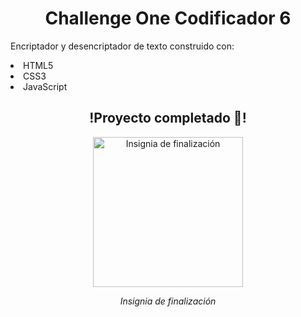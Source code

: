 <h1 align="center">Challenge One Codificador 6</h1>
<p align="left">Encriptador y desencriptador de texto construido con:</p>
<li align="left">HTML5</li>
<li align="left">CSS3</li>
<li align="left">JavaScript</li>
<h2 align="center">!Proyecto completado 🍾!</h2>
<div align="center">
  <img src="https://github.com/danielGarita-MX/encryptor-decryptor-text/assets/83034900/f8e1e955-6ac1-4abe-a6fd-1b86dd5972a4" Alt="Insignia 
            de finalización" align="center" width="240" height="240"><br/>
  <p><i>Insignia de finalización</i></p>
</div>

